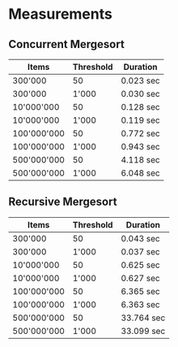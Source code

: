 # Measurements

## Concurrent Mergesort

| Items       | Threshold | Duration  |
|-------------|-----------|-----------|
| 300'000     | 50        | 0.023 sec |
| 300'000     | 1'000     | 0.030 sec |
| 10'000'000  | 50        | 0.128 sec |
| 10'000'000  | 1'000     | 0.119 sec |
| 100'000'000 | 50        | 0.772 sec |
| 100'000'000 | 1'000     | 0.943 sec |
| 500'000'000 | 50        | 4.118 sec |
| 500'000'000 | 1'000     | 6.048 sec |

## Recursive Mergesort

| Items       | Threshold | Duration   |
|-------------|-----------|------------|
| 300'000     | 50        | 0.043 sec  |
| 300'000     | 1'000     | 0.037 sec  |
| 10'000'000  | 50        | 0.625 sec  |
| 10'000'000  | 1'000     | 0.627 sec  |
| 100'000'000 | 50        | 6.365 sec  |
| 100'000'000 | 1'000     | 6.363 sec  |
| 500'000'000 | 50        | 33.764 sec |
| 500'000'000 | 1'000     | 33.099 sec |